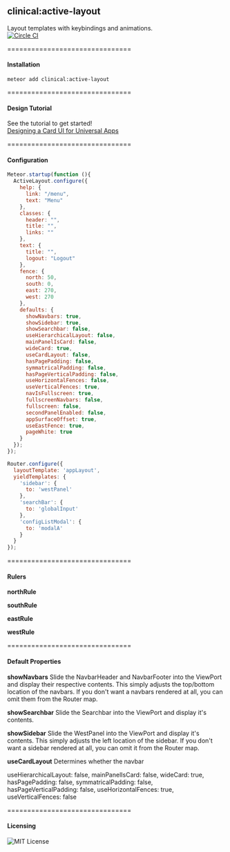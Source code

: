 ## clinical:active-layout
Layout templates with keybindings and animations.  
[![Circle CI](https://circleci.com/gh/clinical-meteor/active-layout/tree/master.svg?style=svg)](https://circleci.com/gh/clinical-meteor/active-layout/tree/master)

===============================
#### Installation

````
meteor add clinical:active-layout
````

===============================
#### Design Tutorial  

See the tutorial to get started!  
[Designing a Card UI for Universal Apps](https://github.com/clinical-meteor/active-layout/blob/master/design/Readme.md)

===============================
#### Configuration

````js
Meteor.startup(function (){
  ActiveLayout.configure({
    help: {
      link: "/menu",
      text: "Menu"
    },
    classes: {
      header: "",
      title: "",
      links: ""
    },
    text: {
      title: "",
      logout: "Logout"
    },
    fence: {
      north: 50,
      south: 0,
      east: 270,
      west: 270
    },
    defaults: {
      showNavbars: true,
      showSidebar: true,
      showSearchbar: false,
      useHierarchicalLayout: false,
      mainPanelIsCard: false,
      wideCard: true,
      useCardLayout: false,
      hasPagePadding: false,
      symmatricalPadding: false,
      hasPageVerticalPadding: false,
      useHorizontalFences: false,
      useVerticalFences: true,
      navIsFullscreen: true,
      fullscreenNavbars: false,
      fullscreen: false,
      secondPanelEnabled: false,
      appSurfaceOffset: true,
      useEastFence: true,
      pageWhite: true
    }
  });
});
````


````js
Router.configure({
  layoutTemplate: 'appLayout',
  yieldTemplates: {
    'sidebar': {
      to: 'westPanel'
    },
    'searchBar': {
      to: 'globalInput'
    },
    'configListModal': {
      to: 'modalA'
    }
  }
});
````

===============================
#### Rulers


**northRule**

**southRule**

**eastRule**

**westRule**

===============================
#### Default Properties

**showNavbars**
Slide the NavbarHeader and NavbarFooter into the ViewPort and display their respective contents.  This simply adjusts the top/bottom location of the navbars.  If you don't want a navbars rendered at all, you can omit them from the Router map.

**showSearchbar**
Slide the Searchbar into the ViewPort and display it's contents.

**showSidebar**
Slide the WestPanel into the ViewPort and display it's contents.  This simply adjusts the left location of the sidebar.  If you don't want a sidebar rendered at all, you can omit it from the Router map.



**useCardLayout**
Determines whether the navbar


useHierarchicalLayout: false,
mainPanelIsCard: false,
wideCard: true,
hasPagePadding: false,
symmatricalPadding: false,
hasPageVerticalPadding: false,
useHorizontalFences: true,
useVerticalFences: false



===============================
#### Licensing  

![MIT License](https://img.shields.io/badge/license-MIT-blue.svg)
